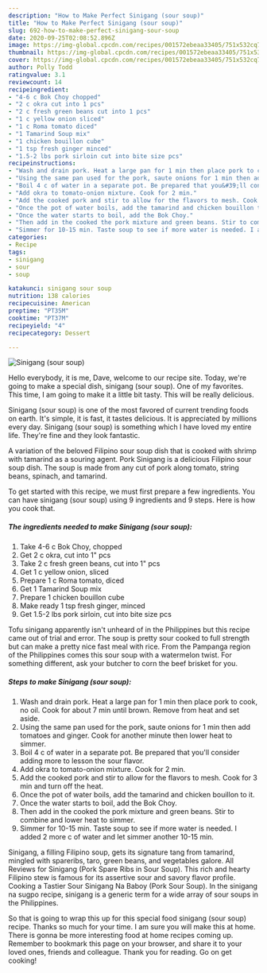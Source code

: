 ```yaml
---
description: "How to Make Perfect Sinigang (sour soup)"
title: "How to Make Perfect Sinigang (sour soup)"
slug: 692-how-to-make-perfect-sinigang-sour-soup
date: 2020-09-25T02:08:52.896Z
image: https://img-global.cpcdn.com/recipes/001572ebeaa33405/751x532cq70/sinigang-sour-soup-recipe-main-photo.jpg
thumbnail: https://img-global.cpcdn.com/recipes/001572ebeaa33405/751x532cq70/sinigang-sour-soup-recipe-main-photo.jpg
cover: https://img-global.cpcdn.com/recipes/001572ebeaa33405/751x532cq70/sinigang-sour-soup-recipe-main-photo.jpg
author: Polly Todd
ratingvalue: 3.1
reviewcount: 14
recipeingredient:
- "4-6 c Bok Choy chopped"
- "2 c okra cut into 1 pcs"
- "2 c fresh green beans cut into 1 pcs"
- "1 c yellow onion sliced"
- "1 c Roma tomato diced"
- "1 Tamarind Soup mix"
- "1 chicken bouillon cube"
- "1 tsp fresh ginger minced"
- "1.5-2 lbs pork sirloin cut into bite size pcs"
recipeinstructions:
- "Wash and drain pork. Heat a large pan for 1 min then place pork to cook, no oil. Cook for about 7 min until brown. Remove from heat and set aside."
- "Using the same pan used for the pork, saute onions for 1 min then add tomatoes and ginger. Cook for another minute then lower heat to simmer."
- "Boil 4 c of water in a separate pot. Be prepared that you&#39;ll consider adding more to lesson the sour flavor."
- "Add okra to tomato-onion mixture. Cook for 2 min."
- "Add the cooked pork and stir to allow for the flavors to mesh. Cook for 3 min and turn off the heat."
- "Once the pot of water boils, add the tamarind and chicken bouillon to it."
- "Once the water starts to boil, add the Bok Choy."
- "Then add in the cooked the pork mixture and green beans. Stir to combine and lower heat to simmer."
- "Simmer for 10-15 min. Taste soup to see if more water is needed. I added 2 more c of water and let simmer another 10-15 min."
categories:
- Recipe
tags:
- sinigang
- sour
- soup

katakunci: sinigang sour soup 
nutrition: 138 calories
recipecuisine: American
preptime: "PT35M"
cooktime: "PT37M"
recipeyield: "4"
recipecategory: Dessert

---
```



![Sinigang (sour soup)](https://img-global.cpcdn.com/recipes/001572ebeaa33405/751x532cq70/sinigang-sour-soup-recipe-main-photo.jpg)

Hello everybody, it is me, Dave, welcome to our recipe site. Today, we're going to make a special dish, sinigang (sour soup). One of my favorites. This time, I am going to make it a little bit tasty. This will be really delicious.

Sinigang (sour soup) is one of the most favored of current trending foods on earth. It's simple, it is fast, it tastes delicious. It is appreciated by millions every day. Sinigang (sour soup) is something which I have loved my entire life. They're fine and they look fantastic.

A variation of the beloved Filipino sour soup dish that is cooked with shrimp with tamarind as a souring agent. Pork Sinigang is a delicious Filipino sour soup dish. The soup is made from any cut of pork along tomato, string beans, spinach, and tamarind.


To get started with this recipe, we must first prepare a few ingredients. You can have sinigang (sour soup) using 9 ingredients and 9 steps. Here is how you cook that.

<!--inarticleads1-->

##### The ingredients needed to make Sinigang (sour soup):

1. Take 4-6 c Bok Choy, chopped
1. Get 2 c okra, cut into 1&#34; pcs
1. Take 2 c fresh green beans, cut into 1&#34; pcs
1. Get 1 c yellow onion, sliced
1. Prepare 1 c Roma tomato, diced
1. Get 1 Tamarind Soup mix
1. Prepare 1 chicken bouillon cube
1. Make ready 1 tsp fresh ginger, minced
1. Get 1.5-2 lbs pork sirloin, cut into bite size pcs


Tofu sinigang apparently isn&#39;t unheard of in the Philippines but this recipe came out of trial and error. The soup is pretty sour cooked to full strength but can make a pretty nice fast meal with rice. From the Pampanga region of the Philippines comes this sour soup with a watermelon twist. For something different, ask your butcher to corn the beef brisket for you. 

<!--inarticleads2-->

##### Steps to make Sinigang (sour soup):

1. Wash and drain pork. Heat a large pan for 1 min then place pork to cook, no oil. Cook for about 7 min until brown. Remove from heat and set aside.
1. Using the same pan used for the pork, saute onions for 1 min then add tomatoes and ginger. Cook for another minute then lower heat to simmer.
1. Boil 4 c of water in a separate pot. Be prepared that you&#39;ll consider adding more to lesson the sour flavor.
1. Add okra to tomato-onion mixture. Cook for 2 min.
1. Add the cooked pork and stir to allow for the flavors to mesh. Cook for 3 min and turn off the heat.
1. Once the pot of water boils, add the tamarind and chicken bouillon to it.
1. Once the water starts to boil, add the Bok Choy.
1. Then add in the cooked the pork mixture and green beans. Stir to combine and lower heat to simmer.
1. Simmer for 10-15 min. Taste soup to see if more water is needed. I added 2 more c of water and let simmer another 10-15 min.


Sinigang, a filling Filipino soup, gets its signature tang from tamarind, mingled with spareribs, taro, green beans, and vegetables galore. All Reviews for Sinigang (Pork Spare Ribs in Sour Soup). This rich and hearty Filipino stew is famous for its assertive sour and savory flavor profile. Cooking a Tastier Sour Sinigang Na Baboy (Pork Sour Soup). In the sinigang na sugpo recipe, sinigang is a generic term for a wide array of sour soups in the Philippines. 

So that is going to wrap this up for this special food sinigang (sour soup) recipe. Thanks so much for your time. I am sure you will make this at home. There is gonna be more interesting food at home recipes coming up. Remember to bookmark this page on your browser, and share it to your loved ones, friends and colleague. Thank you for reading. Go on get cooking!
